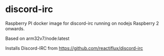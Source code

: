 # discord-irc
Raspberry PI docker image for discord-irc running on nodejs
Raspberry 2 onwards.

Based on arm32v7/node:latest

Installs Discord-IRC from 
https://github.com/reactiflux/discord-irc
